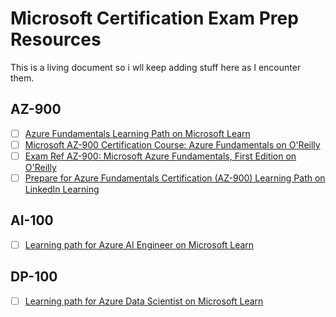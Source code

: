 # Microsoft Certification Exam Prep Resources
This is a living document so i wll keep adding stuff here as I encounter them.

## AZ-900
- [ ] [Azure Fundamentals Learning Path on Microsoft Learn](https://docs.microsoft.com/en-us/learn/paths/azure-fundamentals/index)
- [ ] [Microsoft AZ-900 Certification Course: Azure Fundamentals on O'Reilly](https://learning.oreilly.com/videos/microsoft-az-900-certification/10009AZ900454545)
- [ ] [Exam Ref AZ-900: Microsoft Azure Fundamentals, First Edition on O'Reilly](https://learning.oreilly.com/library/view/exam-ref-az-900/9780135732199/)
- [ ] [Prepare for Azure Fundamentals Certification (AZ-900) Learning Path on LinkedIn Learning](https://www.linkedin.com/learning/paths/prepare-for-azure-fundamentals-certification-az-900)

## AI-100
- [ ] [Learning path for Azure AI Engineer on Microsoft Learn](https://query.prod.cms.rt.microsoft.com/cms/api/am/binary/RWusKi)

## DP-100
- [ ] [Learning path for Azure Data Scientist on Microsoft Learn](https://query.prod.cms.rt.microsoft.com/cms/api/am/binary/RE2PLKZ)
